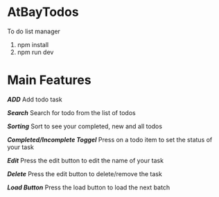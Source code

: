 # AtBayTodos

To do list manager

1. npm install
2. npm run dev

# Main Features

**_ADD_**
Add todo task

**_Search_**
Search for todo from the list of todos

**_Sorting_**
Sort to see your completed, new and all todos

**_Completed/Incomplete Toggel_**
Press on a todo item to set the status of your task

**_Edit_**
Press the edit button to edit the name of your task

**_Delete_**
Press the edit button to delete/remove the task

**_Load Button_**
Press the load button to load the next batch
